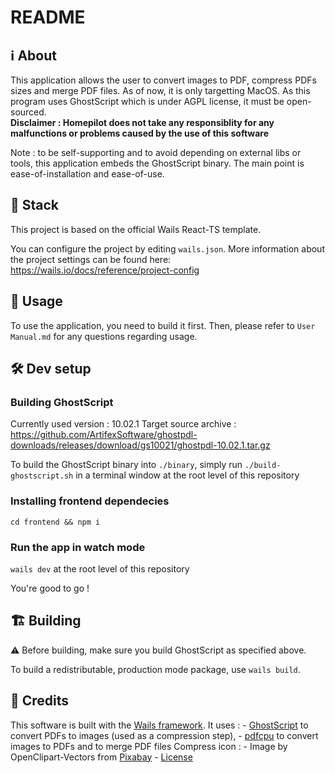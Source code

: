 # README

## ℹ️ About
This application allows the user to convert images to PDF, compress PDFs sizes and merge PDF files.
As of now, it is only targetting MacOS.
As this program uses GhostScript which is under AGPL license, it must be open-sourced.
<br/>**Disclaimer : Homepilot does not take any responsiblity for any malfunctions or problems caused by the use of this software**

Note : to be self-supporting and to avoid depending on external libs or tools, this application embeds the GhostScript binary. The main point is ease-of-installation and ease-of-use.

## 🧱 Stack
This project is based on the official Wails React-TS template.

You can configure the project by editing `wails.json`. More information about the project settings can be found
here: https://wails.io/docs/reference/project-config

## 🚀 Usage
To use the application, you need to build it first. Then, please refer to `User Manual.md` for any questions regarding usage. 

## 🛠️ Dev setup

### Building GhostScript
Currently used version : 10.02.1
Target source archive : https://github.com/ArtifexSoftware/ghostpdl-downloads/releases/download/gs10021/ghostpdl-10.02.1.tar.gz

To build the GhostScript binary into `./binary`, simply run `./build-ghostscript.sh` in a terminal window at the root level of this repository

### Installing frontend dependecies
`cd frontend && npm i`

### Run the app in watch mode
`wails dev` at the root level of this repository

You're good to go !

## 🏗️ Building
⚠️ Before building, make sure you build GhostScript as specified above.

To build a redistributable, production mode package, use `wails build`.

## 🙏 Credits
This software is built with the [Wails framework](https://wails.io/docs/introduction).
It uses : 
    - [GhostScript](https://ghostscript.readthedocs.io/en/latest/) to convert PDFs to images (used as a compression step),
    - [pdfcpu]() to convert images to PDFs and to merge PDF files
Compress icon : 
    - Image by OpenClipart-Vectors from [Pixabay](https://pixabay.com/vectors/compression-archiver-compress-149782/)
    - [License](https://pixabay.com/service/license-summary/)
